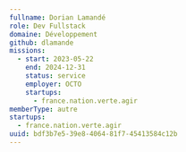 ```yaml
---
fullname: Dorian Lamandé
role: Dev Fullstack
domaine: Développement
github: dlamande
missions:
  - start: 2023-05-22
    end: 2024-12-31
    status: service
    employer: OCTO
    startups:
      - france.nation.verte.agir
memberType: autre
startups:
  - france.nation.verte.agir
uuid: bdf3b7e5-39e8-4064-81f7-45413584c12b
---
```

